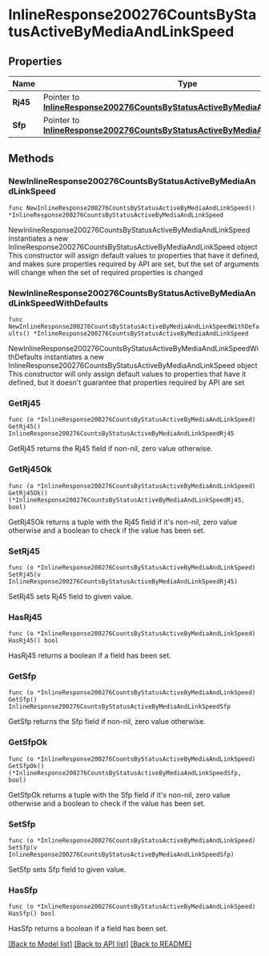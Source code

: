 # InlineResponse200276CountsByStatusActiveByMediaAndLinkSpeed

## Properties

Name | Type | Description | Notes
------------ | ------------- | ------------- | -------------
**Rj45** | Pointer to [**InlineResponse200276CountsByStatusActiveByMediaAndLinkSpeedRj45**](InlineResponse200276CountsByStatusActiveByMediaAndLinkSpeedRj45.md) |  | [optional] 
**Sfp** | Pointer to [**InlineResponse200276CountsByStatusActiveByMediaAndLinkSpeedSfp**](InlineResponse200276CountsByStatusActiveByMediaAndLinkSpeedSfp.md) |  | [optional] 

## Methods

### NewInlineResponse200276CountsByStatusActiveByMediaAndLinkSpeed

`func NewInlineResponse200276CountsByStatusActiveByMediaAndLinkSpeed() *InlineResponse200276CountsByStatusActiveByMediaAndLinkSpeed`

NewInlineResponse200276CountsByStatusActiveByMediaAndLinkSpeed instantiates a new InlineResponse200276CountsByStatusActiveByMediaAndLinkSpeed object
This constructor will assign default values to properties that have it defined,
and makes sure properties required by API are set, but the set of arguments
will change when the set of required properties is changed

### NewInlineResponse200276CountsByStatusActiveByMediaAndLinkSpeedWithDefaults

`func NewInlineResponse200276CountsByStatusActiveByMediaAndLinkSpeedWithDefaults() *InlineResponse200276CountsByStatusActiveByMediaAndLinkSpeed`

NewInlineResponse200276CountsByStatusActiveByMediaAndLinkSpeedWithDefaults instantiates a new InlineResponse200276CountsByStatusActiveByMediaAndLinkSpeed object
This constructor will only assign default values to properties that have it defined,
but it doesn't guarantee that properties required by API are set

### GetRj45

`func (o *InlineResponse200276CountsByStatusActiveByMediaAndLinkSpeed) GetRj45() InlineResponse200276CountsByStatusActiveByMediaAndLinkSpeedRj45`

GetRj45 returns the Rj45 field if non-nil, zero value otherwise.

### GetRj45Ok

`func (o *InlineResponse200276CountsByStatusActiveByMediaAndLinkSpeed) GetRj45Ok() (*InlineResponse200276CountsByStatusActiveByMediaAndLinkSpeedRj45, bool)`

GetRj45Ok returns a tuple with the Rj45 field if it's non-nil, zero value otherwise
and a boolean to check if the value has been set.

### SetRj45

`func (o *InlineResponse200276CountsByStatusActiveByMediaAndLinkSpeed) SetRj45(v InlineResponse200276CountsByStatusActiveByMediaAndLinkSpeedRj45)`

SetRj45 sets Rj45 field to given value.

### HasRj45

`func (o *InlineResponse200276CountsByStatusActiveByMediaAndLinkSpeed) HasRj45() bool`

HasRj45 returns a boolean if a field has been set.

### GetSfp

`func (o *InlineResponse200276CountsByStatusActiveByMediaAndLinkSpeed) GetSfp() InlineResponse200276CountsByStatusActiveByMediaAndLinkSpeedSfp`

GetSfp returns the Sfp field if non-nil, zero value otherwise.

### GetSfpOk

`func (o *InlineResponse200276CountsByStatusActiveByMediaAndLinkSpeed) GetSfpOk() (*InlineResponse200276CountsByStatusActiveByMediaAndLinkSpeedSfp, bool)`

GetSfpOk returns a tuple with the Sfp field if it's non-nil, zero value otherwise
and a boolean to check if the value has been set.

### SetSfp

`func (o *InlineResponse200276CountsByStatusActiveByMediaAndLinkSpeed) SetSfp(v InlineResponse200276CountsByStatusActiveByMediaAndLinkSpeedSfp)`

SetSfp sets Sfp field to given value.

### HasSfp

`func (o *InlineResponse200276CountsByStatusActiveByMediaAndLinkSpeed) HasSfp() bool`

HasSfp returns a boolean if a field has been set.


[[Back to Model list]](../README.md#documentation-for-models) [[Back to API list]](../README.md#documentation-for-api-endpoints) [[Back to README]](../README.md)


